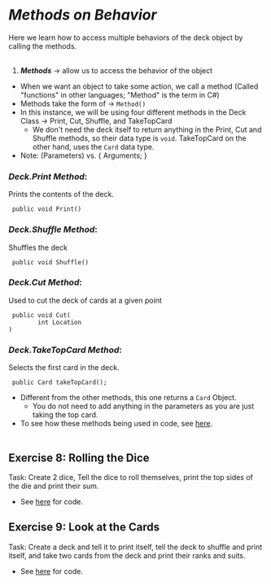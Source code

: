 # ***Methods on Behavior***
Here we learn how to access multiple behaviors of the deck object by calling the methods. 
<br></br>

1. ***Methods*** → allow us to access the behavior of the object
- When we want an object to take some action, we call a method (Called "functions" in other languages; "Method" is the term in C#)
- Methods take the form of → `Method()`
- In this instance, we will be using four different methods in the Deck Class → Print, Cut, Shuffle, and TakeTopCard
    - We don't need the deck itself to return anything in the Print, Cut and Shuffle methods, so their data type is `void`. TakeTopCard on the other hand, uses the `Card` data type.
- Note: (Parameters) vs. { Arguments; }

### ***Deck.Print Method***:
<p> Prints the contents of the deck. </p>
<pre><code> public void Print()
</code></pre>

### ***Deck.Shuffle Method***:
<p> Shuffles the deck </p>
<pre><code> public void Shuffle()
</code></pre>

### ***Deck.Cut Method***:
<p> Used to cut the deck of cards at a given point </p> 
<pre><code> public void Cut(
        int Location
)
</code></pre>

### ***Deck.TakeTopCard Method***:
<p> Selects the first card in the deck. </p>
<pre><code> public Card takeTopCard();
</code></pre>

- Different from the other methods, this one returns a `Card` Object.
    - You do not need to add anything in the parameters as you are just taking the top card.
- To see how these methods being used in code, see [here](MethodPrac.cs).
<br></br>

## Exercise 8: Rolling the Dice
Task: Create 2 dice, Tell the dice to roll themselves, print the top sides of the die and print their sum.
- See [here](../Exercises8-9/Exercise8.cs) for code.

## Exercise 9: Look at the Cards
Task: Create a deck and tell it to print itself, tell the deck to shuffle and print itself, and take two cards from the deck and print their ranks and suits.
- See [here](../Exercises8-9/Exercise9.cs) for code.